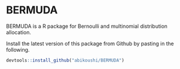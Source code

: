 # BERMUDA
BERMUDA is a R package for Bernoulli and multinomial distribution allocation.

Install the latest version of this package from Github by pasting in the following.

~~~R
devtools::install_github("abikoushi/BERMUDA")
~~~
